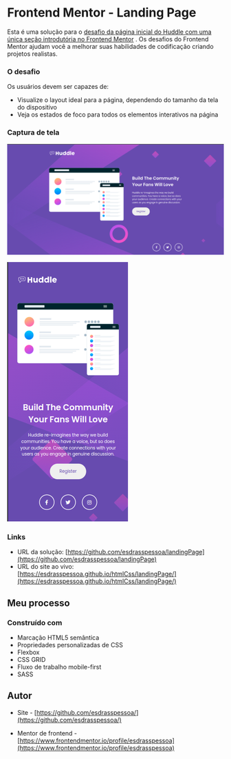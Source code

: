 # Frontend Mentor - Landing Page

Esta é uma solução para o [desafio da página inicial do Huddle com uma única seção introdutória no Frontend Mentor](https://www.frontendmentor.io/challenges/huddle-landing-page-with-a-single-introductory-section-B_2Wvxgi0) . Os desafios do Frontend Mentor ajudam você a melhorar suas habilidades de codificação criando projetos realistas.

### O desafio

Os usuários devem ser capazes de:

- Visualize o layout ideal para a página, dependendo do tamanho da tela do dispositivo
- Veja os estados de foco para todos os elementos interativos na página

### Captura de tela

![](./design/capLandingPage.png)

![](./design/capMobileLandingPage.png)

### Links

- URL da solução: [https://github.com/esdrasspessoa/landingPage](https://github.com/esdrasspessoa/landingPage)
- URL do site ao vivo: [https://esdrasspessoa.github.io/htmlCss/landingPage/](https://esdrasspessoa.github.io/htmlCss/landingPage/)

## Meu processo

### Construído com

- Marcação HTML5 semântica
- Propriedades personalizadas de CSS
- Flexbox
- CSS GRID
- Fluxo de trabalho mobile-first
- SASS

## Autor

- Site - [https://github.com/esdrasspessoa/](https://github.com/esdrasspessoa/)

- Mentor de frontend - [https://www.frontendmentor.io/profile/esdrasspessoa](https://www.frontendmentor.io/profile/esdrasspessoa)
